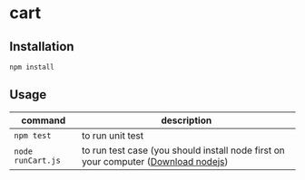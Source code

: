 # cart

## Installation
`npm install`

## Usage
| command | description |
|---|---|
|`npm test ` | to run unit test
|`node runCart.js` | to run test case (you should install node first on your computer ([Download nodejs](https://nodejs.org/en/download/))|